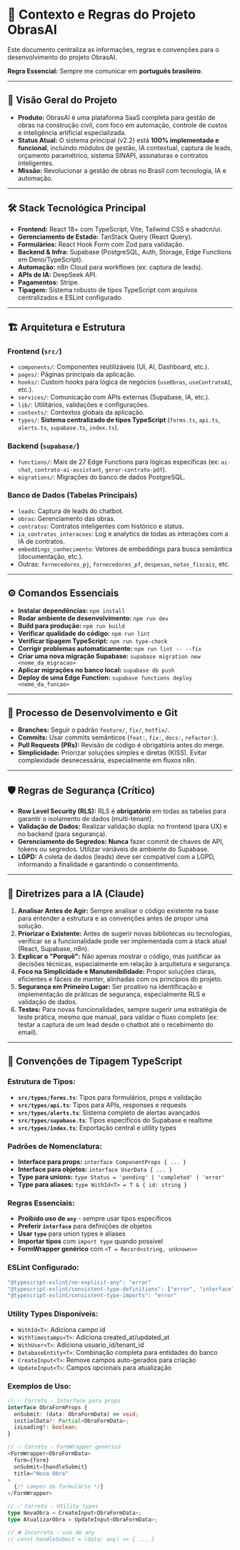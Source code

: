 # 🧠 Contexto e Regras do Projeto ObrasAI

Este documento centraliza as informações, regras e convenções para o desenvolvimento do projeto ObrasAI.

**Regra Essencial:** Sempre me comunicar em **português brasileiro**.

---

## 🎯 Visão Geral do Projeto

- **Produto:** ObrasAI é uma plataforma SaaS completa para gestão de obras na construção civil, com foco em automação, controle de custos e inteligência artificial especializada.
- **Status Atual:** O sistema principal (v2.2) está **100% implementado e funcional**, incluindo módulos de gestão, IA contextual, captura de leads, orçamento paramétrico, sistema SINAPI, assinaturas e contratos inteligentes.
- **Missão:** Revolucionar a gestão de obras no Brasil com tecnologia, IA e automação.

---

## 🛠️ Stack Tecnológica Principal

- **Frontend:** React 18+ com TypeScript, Vite, Tailwind CSS e shadcn/ui.
- **Gerenciamento de Estado:** TanStack Query (React Query).
- **Formulários:** React Hook Form com Zod para validação.
- **Backend & Infra:** Supabase (PostgreSQL, Auth, Storage, Edge Functions em Deno/TypeScript).
- **Automação:** n8n Cloud para workflows (ex: captura de leads).
- **APIs de IA:** DeepSeek API.
- **Pagamentos:** Stripe.
- **Tipagem:** Sistema robusto de tipos TypeScript com arquivos centralizados e ESLint configurado.

---

## 🏗️ Arquitetura e Estrutura

### Frontend (`src/`)
- `components/`: Componentes reutilizáveis (UI, AI, Dashboard, etc.).
- `pages/`: Páginas principais da aplicação.
- `hooks/`: Custom hooks para lógica de negócios (`useObras`, `useContratoAI`, etc.).
- `services/`: Comunicação com APIs externas (Supabase, IA, etc.).
- `lib/`: Utilitários, validações e configurações.
- `contexts/`: Contextos globais da aplicação.
- `types/`: **Sistema centralizado de tipos TypeScript** (`forms.ts`, `api.ts`, `alerts.ts`, `supabase.ts`, `index.ts`).

### Backend (`supabase/`)
- `functions/`: Mais de 27 Edge Functions para lógicas específicas (ex: `ai-chat`, `contrato-ai-assistant`, `gerar-contrato-pdf`).
- `migrations/`: Migrações do banco de dados PostgreSQL.

### Banco de Dados (Tabelas Principais)
- `leads`: Captura de leads do chatbot.
- `obras`: Gerenciamento das obras.
- `contratos`: Contratos inteligentes com histórico e status.
- `ia_contratos_interacoes`: Log e analytics de todas as interações com a IA de contratos.
- `embeddings_conhecimento`: Vetores de embeddings para busca semântica (documentação, etc.).
- Outras: `fornecedores_pj`, `fornecedores_pf`, `despesas`, `notas_fiscais`, etc.

---

## ⚙️ Comandos Essenciais

- **Instalar dependências:** `npm install`
- **Rodar ambiente de desenvolvimento:** `npm run dev`
- **Build para produção:** `npm run build`
- **Verificar qualidade do código:** `npm run lint`
- **Verificar tipagem TypeScript:** `npm run type-check`
- **Corrigir problemas automaticamente:** `npm run lint -- --fix`
- **Criar uma nova migração Supabase:** `supabase migration new <nome_da_migracao>`
- **Aplicar migrações no banco local:** `supabase db push`
- **Deploy de uma Edge Function:** `supabase functions deploy <nome_da_funcao>`

---

## 🔄 Processo de Desenvolvimento e Git

- **Branches:** Seguir o padrão `feature/`, `fix/`, `hotfix/`.
- **Commits:** Usar commits semânticos (`feat:`, `fix:`, `docs:`, `refactor:`).
- **Pull Requests (PRs):** Revisão de código é obrigatória antes do merge.
- **Simplicidade:** Priorizar soluções simples e diretas (KISS). Evitar complexidade desnecessária, especialmente em fluxos n8n.

---

## 🛡️ Regras de Segurança (Crítico)

- **Row Level Security (RLS):** RLS é **obrigatório** em todas as tabelas para garantir o isolamento de dados (multi-tenant).
- **Validação de Dados:** Realizar validação dupla: no frontend (para UX) e no backend (para segurança).
- **Gerenciamento de Segredos:** **Nunca** fazer commit de chaves de API, tokens ou segredos. Utilizar variáveis de ambiente do Supabase.
- **LGPD:** A coleta de dados (leads) deve ser compatível com a LGPD, informando a finalidade e garantindo o consentimento.

---

## 🤖 Diretrizes para a IA (Claude)

1.  **Analisar Antes de Agir:** Sempre analisar o código existente na base para entender a estrutura e as convenções antes de propor uma solução.
2.  **Priorizar o Existente:** Antes de sugerir novas bibliotecas ou tecnologias, verificar se a funcionalidade pode ser implementada com a stack atual (React, Supabase, n8n).
3.  **Explicar o "Porquê":** Não apenas mostrar o código, mas justificar as decisões técnicas, especialmente em relação à arquitetura e segurança.
4.  **Foco na Simplicidade e Manutenibilidade:** Propor soluções claras, eficientes e fáceis de manter, alinhadas com os princípios do projeto.
5.  **Segurança em Primeiro Lugar:** Ser proativo na identificação e implementação de práticas de segurança, especialmente RLS e validação de dados.
6.  **Testes:** Para novas funcionalidades, sempre sugerir uma estratégia de teste prática, mesmo que manual, para validar o fluxo completo (ex: testar a captura de um lead desde o chatbot até o recebimento do email).

---

## 📝 Convenções de Tipagem TypeScript

### **Estrutura de Tipos:**
- **`src/types/forms.ts`**: Tipos para formulários, props e validação
- **`src/types/api.ts`**: Tipos para APIs, responses e requests
- **`src/types/alerts.ts`**: Sistema completo de alertas avançados
- **`src/types/supabase.ts`**: Tipos específicos do Supabase e realtime
- **`src/types/index.ts`**: Exportação central e utility types

### **Padrões de Nomenclatura:**
- **Interface para props:** `interface ComponentProps { ... }`
- **Interface para objetos:** `interface UserData { ... }`
- **Type para unions:** `type Status = 'pending' | 'completed' | 'error'`
- **Type para aliases:** `type WithId<T> = T & { id: string }`

### **Regras Essenciais:**
- **Proibido uso de `any`** - sempre usar tipos específicos
- **Preferir `interface`** para definições de objetos
- **Usar `type`** para union types e aliases
- **Importar tipos** com `import type` quando possível
- **FormWrapper genérico** com `<T = Record<string, unknown>>`

### **ESLint Configurado:**
```javascript
"@typescript-eslint/no-explicit-any": "error"
"@typescript-eslint/consistent-type-definitions": ["error", "interface"]
"@typescript-eslint/consistent-type-imports": "error"
```

### **Utility Types Disponíveis:**
- `WithId<T>`: Adiciona campo id
- `WithTimestamps<T>`: Adiciona created_at/updated_at  
- `WithUser<T>`: Adiciona usuario_id/tenant_id
- `DatabaseEntity<T>`: Combinação completa para entidades do banco
- `CreateInput<T>`: Remove campos auto-gerados para criação
- `UpdateInput<T>`: Campos opcionais para atualização

### **Exemplos de Uso:**
```typescript
// ✅ Correto - Interface para props
interface ObraFormProps {
  onSubmit: (data: ObraFormData) => void;
  initialData?: Partial<ObraFormData>;
  isLoading?: boolean;
}

// ✅ Correto - FormWrapper genérico
<FormWrapper<ObraFormData>
  form={form}
  onSubmit={handleSubmit}
  title="Nova Obra"
>
  {/* campos do formulário */}
</FormWrapper>

// ✅ Correto - Utility types
type NovaObra = CreateInput<ObraFormData>;
type AtualizarObra = UpdateInput<ObraFormData>;

// ❌ Incorreto - uso de any
// const handleSubmit = (data: any) => { ... }
```
